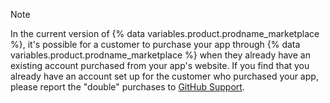 > [!NOTE]
> In the current version of {% data variables.product.prodname_marketplace %}, it's possible for a customer to purchase your app through {% data variables.product.prodname_marketplace %} when they already have an existing account purchased from your app's website. If you find that you already have an account set up for the customer who purchased your app, please report the "double" purchases to [GitHub Support](https://github.com/contact).
